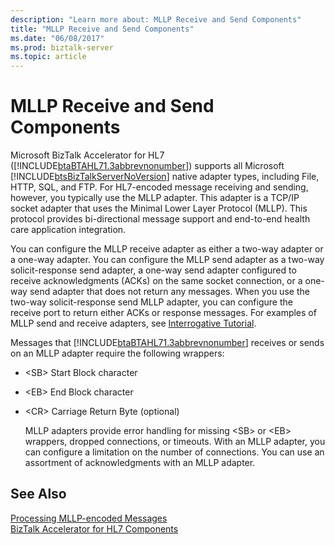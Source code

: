 ```yaml
---
description: "Learn more about: MLLP Receive and Send Components"
title: "MLLP Receive and Send Components"
ms.date: "06/08/2017"
ms.prod: biztalk-server
ms.topic: article
---
```

# MLLP Receive and Send Components
Microsoft BizTalk Accelerator for HL7 ([!INCLUDE[btaBTAHL71.3abbrevnonumber](../../includes/btabtahl71-3abbrevnonumber-md.md)]) supports all Microsoft [!INCLUDE[btsBizTalkServerNoVersion](../../includes/btsbiztalkservernoversion-md.md)] native adapter types, including File, HTTP, SQL, and FTP. For HL7-encoded message receiving and sending, however, you typically use the MLLP adapter. This adapter is a TCP/IP socket adapter that uses the Minimal Lower Layer Protocol (MLLP). This protocol provides bi-directional message support and end-to-end health care application integration.  
  
 You can configure the MLLP receive adapter as either a two-way adapter or a one-way adapter. You can configure the MLLP send adapter as a two-way solicit-response send adapter, a one-way send adapter configured to receive acknowledgments (ACKs) on the same socket connection, or a one-way send adapter that does not return any messages. When you use the two-way solicit-response send MLLP adapter, you can configure the receive port to return either ACKs or response messages. For examples of MLLP send and receive adapters, see [Interrogative Tutorial](../../adapters-and-accelerators/accelerator-hl7/interrogative-tutorial.md).  
  
 Messages that [!INCLUDE[btaBTAHL71.3abbrevnonumber](../../includes/btabtahl71-3abbrevnonumber-md.md)] receives or sends on an MLLP adapter require the following wrappers:  
  
- \<SB\> Start Block character  
  
- \<EB\> End Block character  
  
- \<CR\> Carriage Return Byte (optional)  
  
  MLLP adapters provide error handling for missing \<SB\> or \<EB\> wrappers, dropped connections, or timeouts. With an MLLP adapter, you can configure a limitation on the number of connections. You can use an assortment of acknowledgments with an MLLP adapter.  
  
## See Also  
 [Processing MLLP-encoded Messages](../../adapters-and-accelerators/accelerator-hl7/processing-mllp-encoded-messages.md)   
 [BizTalk Accelerator for HL7 Components](../../adapters-and-accelerators/accelerator-hl7/biztalk-accelerator-for-hl7-components.md)
